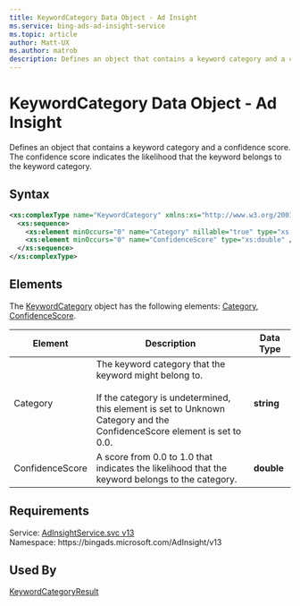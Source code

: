```yaml
---
title: KeywordCategory Data Object - Ad Insight
ms.service: bing-ads-ad-insight-service
ms.topic: article
author: Matt-UX
ms.author: matrob
description: Defines an object that contains a keyword category and a confidence score.
---
```

# KeywordCategory Data Object - Ad Insight
Defines an object that contains a keyword category and a confidence score. The confidence score indicates the likelihood that the keyword belongs to the keyword category.

## Syntax
```xml
<xs:complexType name="KeywordCategory" xmlns:xs="http://www.w3.org/2001/XMLSchema">
  <xs:sequence>
    <xs:element minOccurs="0" name="Category" nillable="true" type="xs:string" />
    <xs:element minOccurs="0" name="ConfidenceScore" type="xs:double" />
  </xs:sequence>
</xs:complexType>
```

## <a name="elements"></a>Elements

The [KeywordCategory](keywordcategory.md) object has the following elements: [Category](#category), [ConfidenceScore](#confidencescore).

|Element|Description|Data Type|
|-----------|---------------|-------------|
|<a name="category"></a>Category|The keyword category that the keyword might belong to.<br/><br/>If the category is undetermined, this element is set to Unknown Category and the ConfidenceScore element is set to 0.0.|**string**|
|<a name="confidencescore"></a>ConfidenceScore|A score from 0.0 to 1.0 that indicates the likelihood that the keyword belongs to the category.|**double**|

## Requirements
Service: [AdInsightService.svc v13](https://adinsight.api.bingads.microsoft.com/Api/Advertiser/AdInsight/v13/AdInsightService.svc)  
Namespace: https\://bingads.microsoft.com/AdInsight/v13  

## Used By
[KeywordCategoryResult](keywordcategoryresult.md)  
